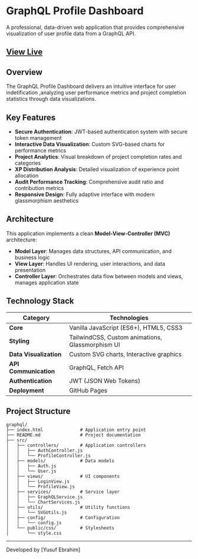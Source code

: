 # GraphQL Profile Dashboard

A professional, data-driven web application that provides comprehensive visualization of user profile data from a GraphQL API.

## [View Live ](https://yhubail.github.io/graphql/)


## Overview

The GraphQL Profile Dashboard delivers an intuitive interface for  user indetification ,analyzing user performance metrics and project completion statistics through data visualizations.

## Key Features

- **Secure Authentication**: JWT-based authentication system with secure token management
- **Interactive Data Visualization**: Custom SVG-based charts for performance metrics
- **Project Analytics**: Visual breakdown of project completion rates and categories
- **XP Distribution Analysis**: Detailed visualization of experience point allocation
- **Audit Performance Tracking**: Comprehensive audit ratio and contribution metrics
- **Responsive Design**: Fully adaptive interface with modern glassmorphism aesthetics

## Architecture

This application implements a clean **Model-View-Controller (MVC)** architecture:

- **Model Layer**: Manages data structures, API communication, and business logic
- **View Layer**: Handles UI rendering, user interactions, and data presentation
- **Controller Layer**: Orchestrates data flow between models and views, manages application state

## Technology Stack

| Category | Technologies |
|----------|--------------|
| **Core** | Vanilla JavaScript (ES6+), HTML5, CSS3 |
| **Styling** | TailwindCSS, Custom animations, Glassmorphism UI |
| **Data Visualization** | Custom SVG charts, Interactive graphics |
| **API Communication** | GraphQL, Fetch API |
| **Authentication** | JWT (JSON Web Tokens) |
| **Deployment** | GitHub Pages |

## Project Structure

```
graphql/
├── index.html              # Application entry point
├── README.md               # Project documentation
├── src/
│   ├── controllers/        # Application controllers
│   │   ├── AuthController.js
│   │   └── ProfileController.js
│   ├── models/             # Data models
│   │   ├── Auth.js
│   │   └── User.js
│   ├── views/              # UI components
│   │   ├── LoginView.js
│   │   └── ProfileView.js
│   ├── services/           # Service layer
│   │   ├── GraphQLService.js
│   │   └── ChartServices.js
│   ├── utils/              # Utility functions
│   │   └── SVGUtils.js
│   ├── config/             # Configuration
│   │   └── config.js
│   └── public/css/         # Stylesheets
│       └── style.css
```

---

Developed by [Yusuf Ebrahim]
